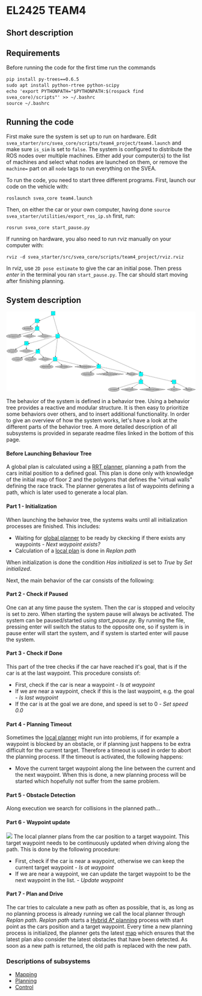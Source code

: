 # EL2425 TEAM4

## Short description

## Requirements
Before running the code for the first time run the commands
```
pip install py-trees==0.6.5
sudo apt install python-rtree python-scipy
echo 'export PYTHONPATH="$PYTHONPATH:$(rospack find svea_core)/scripts"' >> ~/.bashrc
source ~/.bashrc
```

## Running the code

First make sure the system is set up to run on hardware. Edit `svea_starter/src/svea_core/scripts/team4_project/team4.launch` and make sure `is_sim` is set to `false`. The system is configured to distribute the ROS nodes over multiple machines. Either add your computer(s) to the list of machines and select what nodes are launched on them, or remove the `machine=` part on all `node` tags to run everything on the SVEA.

To run the code, you need to start three different programs. First, launch our code on the vehicle with:

```
roslaunch svea_core team4.launch
```
Then, on either the car or your own computer, having done `source svea_starter/utilities/export_ros_ip.sh` first, run:
```
rosrun svea_core start_pause.py
```
If running on hardware, you also need to run rviz manually on your computer with:
```
rviz -d svea_starter/src/svea_core/scripts/team4_project/rviz.rviz
```
In rviz, use `2D pose estimate` to give the car an initial pose. Then press *enter* in the terminal you ran `start_pause.py`. The car should start moving after finishing planning.

## System description

![alt text][behaviour_tree]

[behaviour_tree]: team4_readme_pages/figures/behaviour_tree.svg "Behaviour Tree"

The behavior of the system is defined in a behavior tree. Using a behavior tree provides a reactive and modular structure. It is then easy to prioritize some behaviors over others, and to insert additional functionality. In order to give an overview of how the system works, let's have a look at the different parts of the behavior tree. A more detailed description of all subsystems is provided in separate readme files linked in the bottom of this page.

#### Before Launching Behaviour Tree
A global plan is calculated using a [RRT planner](team4_readme_pages/TEAM4_PATHPLANNING.md "TEAM4_PATHPLANNING"), planning a path from the cars initial position to a defined goal.
This plan is done only with knowledge of the initial map of floor 2 and the polygons that defines the "virtual walls" defining the race track. The planner generates a list of waypoints defining a path, which is later used to generate a local plan.

#### Part 1 - Initialization
When launching the behavior tree, the systems waits until all initialization processes are finished. This includes:
* Waiting for [global planner](team4_readme_pages/TEAM4_PATHPLANNING.md "TEAM4_PATHPLANNING") to be ready by ckecking if there exists any waypoints - *Next waypoint exists?*
* Calculation of a [local plan](team4_readme_pages/TEAM4_PATHPLANNING.md "TEAM4_PATHPLANNING") is done in *Replan path*

When initialization is done the condition *Has initialized* is set to *True* by *Set initialized*.

Next, the main behavior of the car consists of the following:

#### Part 2 - Check if Paused
One can at any time pause the system. Then the car is stopped and velocity is set to zero. When starting the system pause will always be activated. The system can be paused/started using *start_pause.py*. By running the file, pressing enter will switch the status to the opposite one, so if system is in pause enter will start the system, and if system is started enter will pause the system.

#### Part 3 - Check if Done
This part of the tree checks if the car have reached it's goal, that is if the car is at the last waypoint. This procedure consists of:
* First, check if the car is near a waypoint - *Is at waypoint*
* If we are near a waypoint, check if this is the last waypoint, e.g. the goal - *Is last waypoint*
* If the car is at the goal we are done, and speed is set to 0 - *Set speed 0.0*

#### Part 4 - Planning Timeout
Sometimes the [local planner](team4_readme_pages/TEAM4_PATHPLANNING.md "TEAM4_PATHPLANNING") might run into problems, if for example a waypoint is blocked by an obstacle, or if planning just happens to be extra difficult for the current target. Therefore a timeout is used in order to abort the planning process. If the timeout is activated, the following happens:
* Move the current target waypoint along the line between the current and the next waypoint.
When this is done, a new planning process will be started which hopefully not suffer from the same problem.

#### Part 5 - Obstacle Detection
Along execution we search for collisions in the planned path...

#### Part 6 - Waypoint update
![](team4_readme_pages/figures/waypoint_timeout.gif )
The local planner plans from the car position to a target waypoint. This target waypoint needs to be continuously updated when driving along the path. This is done by the following procedure:
* First, check if the car is near a waypoint, otherwise we can keep the current target waypoint - *Is at waypoint*
* If we are near a waypoint, we can update the target waypoint to be the next waypoint in the list. - *Update waypoint*

#### Part 7 - Plan and Drive
The car tries to calculate a new path as often as possible, that is, as long as no planning process is already running we call the local planner through *Replan path*. *Replan path* starts a [Hybrid A* planning](team4_readme_pages/TEAM4_PATHPLANNING.md "TEAM4_PATHPLANNING") process with start point as the cars position and a target waypoint. Every time a new planning process is initialized, the planner gets the latest [map](team4_readme_pages/TEAM4_MAPPING.md "TEAM4_MAPPING") which ensures that the latest plan also consider the latest obstacles that have been detected. As soon as a new path is returned, the old path is replaced with the new path.

### Descriptions of subsystems
* [Mapping](team4_readme_pages/TEAM4_MAPPING.md "TEAM4_MAPPING")
* [Planning](team4_readme_pages/TEAM4_PATHPLANNING.md "TEAM4_PATHPLANNING")
* [Control](team4_readme_pages/TEAM4_CONTROLLER.md "TEAM4_CONTROLLER")
